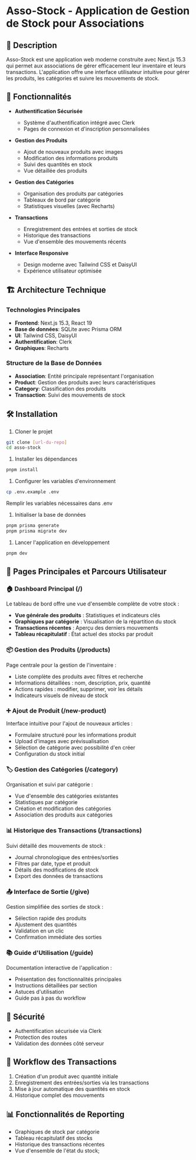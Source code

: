 # Asso-Stock - Application de Gestion de Stock pour Associations

## 📝 Description

Asso-Stock est une application web moderne construite avec Next.js 15.3 qui permet aux associations de gérer efficacement leur inventaire et leurs transactions. L'application offre une interface utilisateur intuitive pour gérer les produits, les catégories et suivre les mouvements de stock.

## 🚀 Fonctionnalités

- **Authentification Sécurisée**
  - Système d'authentification intégré avec Clerk
  - Pages de connexion et d'inscription personnalisées

- **Gestion des Produits**
  - Ajout de nouveaux produits avec images
  - Modification des informations produits
  - Suivi des quantités en stock
  - Vue détaillée des produits

- **Gestion des Catégories**
  - Organisation des produits par catégories
  - Tableaux de bord par catégorie
  - Statistiques visuelles (avec Recharts)

- **Transactions**
  - Enregistrement des entrées et sorties de stock
  - Historique des transactions
  - Vue d'ensemble des mouvements récents

- **Interface Responsive**
  - Design moderne avec Tailwind CSS et DaisyUI
  - Expérience utilisateur optimisée

## 🏗 Architecture Technique

### Technologies Principales

- **Frontend**: Next.js 15.3, React 19
- **Base de données**: SQLite avec Prisma ORM
- **UI**: Tailwind CSS, DaisyUI
- **Authentification**: Clerk
- **Graphiques**: Recharts

### Structure de la Base de Données

- **Association**: Entité principale représentant l'organisation
- **Product**: Gestion des produits avec leurs caractéristiques
- **Category**: Classification des produits
- **Transaction**: Suivi des mouvements de stock

## 🛠 Installation

1. Cloner le projet

```bash
git clone [url-du-repo]
cd asso-stock
```

1. Installer les dépendances

```bash
pnpm install
```

1. Configurer les variables d'environnement

```bash
cp .env.example .env
```

Remplir les variables nécessaires dans .env

1. Initialiser la base de données

```bash
pnpm prisma generate
pnpm prisma migrate dev
```

1. Lancer l'application en développement

```bash
pnpm dev
```

## 📱 Pages Principales et Parcours Utilisateur

### 🏠 Dashboard Principal (/)
Le tableau de bord offre une vue d'ensemble complète de votre stock :

- **Vue générale des produits** : Statistiques et indicateurs clés
- **Graphiques par catégorie** : Visualisation de la répartition du stock
- **Transactions récentes** : Aperçu des derniers mouvements
- **Tableau récapitulatif** : État actuel des stocks par produit

### 📦 Gestion des Produits (/products)
Page centrale pour la gestion de l'inventaire :
- Liste complète des produits avec filtres et recherche
- Informations détaillées : nom, description, prix, quantité
- Actions rapides : modifier, supprimer, voir les détails
- Indicateurs visuels de niveau de stock

### ➕ Ajout de Produit (/new-product)
Interface intuitive pour l'ajout de nouveaux articles :
- Formulaire structuré pour les informations produit
- Upload d'images avec prévisualisation
- Sélection de catégorie avec possibilité d'en créer
- Configuration du stock initial

### 🏷️ Gestion des Catégories (/category)
Organisation et suivi par catégorie :
- Vue d'ensemble des catégories existantes
- Statistiques par catégorie
- Création et modification des catégories
- Association des produits aux catégories

### 📊 Historique des Transactions (/transactions)
Suivi détaillé des mouvements de stock :
- Journal chronologique des entrées/sorties
- Filtres par date, type et produit
- Détails des modifications de stock
- Export des données de transactions

### 📤 Interface de Sortie (/give)
Gestion simplifiée des sorties de stock :
- Sélection rapide des produits
- Ajustement des quantités
- Validation en un clic
- Confirmation immédiate des sorties

### 📚 Guide d'Utilisation (/guide)
Documentation interactive de l'application :
- Présentation des fonctionnalités principales
- Instructions détaillées par section
- Astuces d'utilisation
- Guide pas à pas du workflow

## 🔐 Sécurité

- Authentification sécurisée via Clerk
- Protection des routes
- Validation des données côté serveur

## 🔄 Workflow des Transactions

1. Création d'un produit avec quantité initiale
2. Enregistrement des entrées/sorties via les transactions
3. Mise à jour automatique des quantités en stock
4. Historique complet des mouvements

## 📊 Fonctionnalités de Reporting

- Graphiques de stock par catégorie
- Tableau récapitulatif des stocks
- Historique des transactions récentes
- Vue d'ensemble de l'état du stock;

